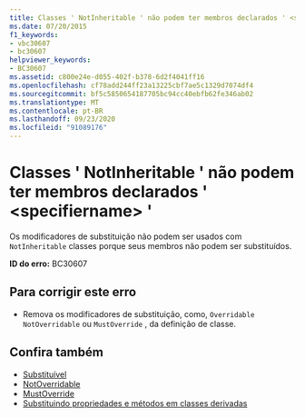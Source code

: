```yaml
---
title: Classes ' NotInheritable ' não podem ter membros declarados ' <specifiername> '
ms.date: 07/20/2015
f1_keywords:
- vbc30607
- bc30607
helpviewer_keywords:
- BC30607
ms.assetid: c800e24e-d055-402f-b378-6d2f4041ff16
ms.openlocfilehash: cf78add244ff23a13225cbf7ae5c1329d7074df4
ms.sourcegitcommit: bf5c5850654187705bc94cc40ebfb62fe346ab02
ms.translationtype: MT
ms.contentlocale: pt-BR
ms.lasthandoff: 09/23/2020
ms.locfileid: "91089176"
---
```

# <a name="notinheritable-classes-cannot-have-members-declared-specifiername"></a>Classes ' NotInheritable ' não podem ter membros declarados ' \<specifiername> '

Os modificadores de substituição não podem ser usados com `NotInheritable` classes porque seus membros não podem ser substituídos.  
  
 **ID do erro:** BC30607  
  
## <a name="to-correct-this-error"></a>Para corrigir este erro  
  
- Remova os modificadores de substituição, como, `Overridable` `NotOverridable` ou `MustOverride` , da definição de classe.  
  
## <a name="see-also"></a>Confira também

- [Substituível](../language-reference/modifiers/overridable.md)
- [NotOverridable](../language-reference/modifiers/notoverridable.md)
- [MustOverride](../language-reference/modifiers/mustoverride.md)
- [Substituindo propriedades e métodos em classes derivadas](../programming-guide/language-features/objects-and-classes/inheritance-basics.md#overriding-properties-and-methods-in-derived-classes)
